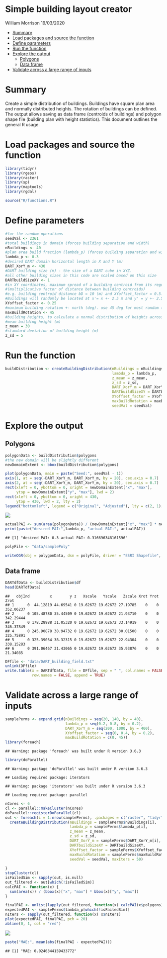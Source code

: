 Simple building layout creator
================
William Morrison
19/03/2020

  - [Summary](#summary)
  - [Load packages and source the
    function](#load-packages-and-source-the-function)
  - [Define parameters](#define-parameters)
  - [Run the function](#run-the-function)
  - [Explore the output](#explore-the-output)
      - [Polygons](#polygons)
      - [Data frame](#data-frame)
  - [Validate across a large range of
    inputs](#validate-across-a-large-range-of-inputs)

# Summary

Create a simple distribution of buildings. Buildings have square plan
area and normally distributed heights. The rotation of buildings can be
defined. The output allows saving as data frame (centroids of buildings)
and polygon shape file (building plan with height statistics). This
document outlines the general R usage.

# Load packages and source the function

``` r
library(tidyr)
library(rgeos)
library(raster)
library(sp)
library(maptools)
library(rgdal)

source("R/functions.R")
```

# Define parameters

``` r
#for the random operations
seedVal <- 2361
#total buildings in domain (forces building separation and width)
nBuildings <- 40
#plan area build fraction (lambda_p) (forces building separation and width)
lambda_p <- 0.3
#desired DART domain horizontal length in X and Y (m)
DART_XorY_m <- 430
#DART building size (m) - the size of a DART cube in XYZ.
#all other building sizes in this code are scaled based on this size
DARTbuildSizeXY <- 1
#in XY coordinates, maximum spread of a building centroid from its regular grid location
#(multiplicative factor of distance between building centroids)
#e.g. building centroid distance bD = 10 (m) and XYoffset_factor = 0.5.
#Buildings will randomly be located at x'= x +- 2.5 m and y' = y +- 2.5 m
XYoffset_factor <- 0.25
#maximum building rotation +- north (deg). use 45 deg for most random (assuming nBuildings is large)
maxBuildRotation <- 45
#building heights, to calculate a normal distribution of heights across all buildings
#mean building height (m)
z_mean = 30
#standard deviation of building height (m)
z_sd = 5
```

# Run the function

``` r
buildDistribution <- createBuildingDistribution(nBuildings = nBuildings, 
                                                lambda_p = lambda_p, 
                                                z_mean = z_mean, 
                                                z_sd = z_sd, 
                                                DART_XorY_m = DART_XorY_m, 
                                                DARTbuildSizeXY = DARTbuildSizeXY,
                                                XYoffset_factor = XYoffset_factor, 
                                                maxBuildRotation = maxBuildRotation, 
                                                seedVal = seedVal)
```

# Explore the output

## Polygons

``` r
polygonData <- buildDistribution$polygons
#the new domain will be slightly different
newDomainExtent <- bbox(buildDistribution$polygons)

plot(polygonData, main = paste("Seed:", seedVal - 1))
axis(1, at = seq(-DART_XorY_m, DART_XorY_m, by = 20), cex.axis = 0.7)
axis(2, at = seq(-DART_XorY_m, DART_XorY_m, by = 20), cex.axis = 0.7)
rect(xleft = 0, ybottom = 0, xright = newDomainExtent["x", "max"], 
     ytop = newDomainExtent["y", "max"], lwd = 2)
rect(xleft = 0, ybottom = 0, xright = 430, 
     ytop = 430, lwd = 2, lty = 2)
legend("bottomleft", legend = c("Original", "Adjusted"), lty = c(2, 1), lwd = 2, ncol = 1, title = "Domain")
```

![](README_files/figure-gfm/unnamed-chunk-4-1.png)<!-- -->

``` r
actualPAI <- sum(area(polygonData)) / (newDomainExtent["x", "max"] * newDomainExtent["y", "max"])
print(paste("desired PAI:",lambda_p, "actual PAI:", actualPAI))
```

    ## [1] "desired PAI: 0.3 actual PAI: 0.316696348161596"

``` r
polyFile <- "data/samplePoly"

writeOGR(obj = polygonData, dsn = polyFile, driver = "ESRI Shapefile", layer = "z", overwrite_layer = TRUE)
```

## Data frame

``` r
DARTdfData <- buildDistribution$df
head(DARTdfData)
```

    ##   objInd         x        y z   Xscale   Yscale   Zscale Xrot Yrot      Zrot
    ## 1      0  44.12819 44.69541 0 19.62672 19.62672 27.19785    0    0 352.06237
    ## 2      0 105.48780 35.44509 0 19.62672 19.62672 21.93710    0    0 342.29444
    ## 3      0 178.28988 31.05320 0 19.62672 19.62672 33.14919    0    0 346.37849
    ## 4      0 245.90878 38.94732 0 19.62672 19.62672 30.01500    0    0 325.75891
    ## 5      0 325.39034 38.32315 0 19.62672 19.62672 22.94304    0    0 338.15283
    ## 6      0 391.06467 31.43065 0 19.62672 19.62672 35.93876    0    0  21.34085

``` r
DFfile <- "data/DART_building_field.txt"
unlink(DFfile)
write.table(x = DARTdfData, file = DFfile, sep = " ", col.names = FALSE, 
            row.names = FALSE, append = TRUE)
```

# Validate across a large range of inputs

``` r
samplePerms <- expand.grid(nBuildings = seq(20, 140, by = 40), 
                           lambda_p = seq(0.2, 0.8, by = 0.2),
                           DART_XorY_m = seq(200, 1000, by = 400),
                           XYoffset_factor = seq(0, 0.4, by = 0.2),
                           maxBuildRotation = c(0, 45))
library(foreach)
```

    ## Warning: package 'foreach' was built under R version 3.6.3

``` r
library(doParallel)
```

    ## Warning: package 'doParallel' was built under R version 3.6.3

    ## Loading required package: iterators

    ## Warning: package 'iterators' was built under R version 3.6.3

    ## Loading required package: parallel

``` r
nCores <- 6
cl <- parallel::makeCluster(nCores)
doParallel::registerDoParallel(cl)
out <- foreach(i = 1:nrow(samplePerms), .packages = c("raster", "tidyr", "rgeos")) %dopar% {
  createBuildingDistribution(nBuildings = samplePerms$nBuildings[i], 
                             lambda_p = samplePerms$lambda_p[i], 
                             z_mean = z_mean, 
                             z_sd = z_sd, 
                             DART_XorY_m = samplePerms$DART_XorY_m[i], 
                             DARTbuildSizeXY = DARTbuildSizeXY,
                             XYoffset_factor = samplePerms$XYoffset_factor[i], 
                             maxBuildRotation = samplePerms$maxBuildRotation[i], 
                             seedVal = seedVal, maxIters = 50)
  
}
stopCluster(cl)
isFailedSim <- sapply(out, is.null)
out_filtered <- out[which(!isFailedSim)]
calcPAI <- function(x) {
  sum(area(x)) / (bbox(x)["x", "max"] * bbox(x)["y", "max"])
}

finalPAI <- unlist(lapply(out_filtered, function(x) calcPAI(x$polygons)))
expectedPAI <- samplePerms$lambda_p[which(!isFailedSim)]
nIters <- sapply(out_filtered, function(x) x$nIters)
plot(expectedPAI, finalPAI, pch = 20)
abline(0, 1, col = "red")
```

![](README_files/figure-gfm/unnamed-chunk-6-1.png)<!-- -->

``` r
paste("MAE:", mean(abs(finalPAI - expectedPAI)))
```

    ## [1] "MAE: 0.0246344159433772"
